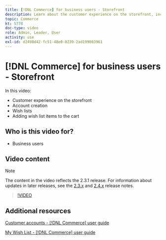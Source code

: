 ```yaml
---
title: [!DNL Commerce] for business users - Storefront
description: Learn about the customer experience on the storefront, including account creation, wish lists, and adding wish list items to the cart
topic: Commerce
kt: 5778
doc-type: video
role: Admin, Leader, User
activity: use
exl-id: d2498d42-fc51-48e0-8239-2ad199003961
---
```

# [!DNL Commerce] for business users - Storefront

In this video:

- Customer experience on the storefront
- Account creation
- Wish lists
- Adding wish list items to the cart

## Who is this video for?

- Business users

## Video content

>[!NOTE]
>
>The content in the video reflects the 2.3.1 release. For information about updates in later releases, see the [ 2.3.x](https://devdocs.magento.com/guides/v2.3/release-notes/bk-release-notes.html) and [2.4.x](https://devdocs.magento.com/guides/v2.4/release-notes/bk-release-notes.html) release notes.

>[!VIDEO](https://video.tv.adobe.com/v/36188?quality=12&learn=on)

## Additional resources

[Customer accounts - [!DNL Commerce] user guide](https://docs.magento.com/user-guide/customers/customer-account.html)

[My Wish List - [!DNL Commerce] user guide](https://docs.magento.com/user-guide/customers/account-dashboard-my-wish-list.html)
